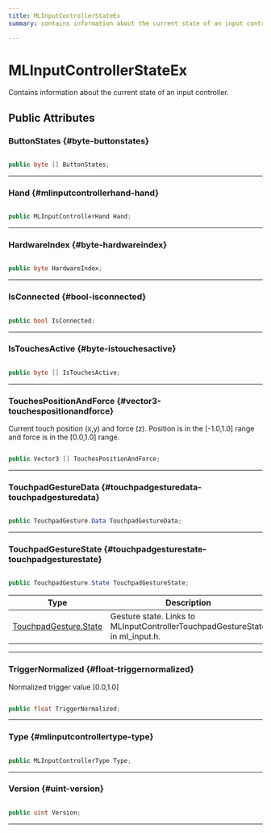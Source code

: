 ```yaml
---
title: MLInputControllerStateEx
summary: contains information about the current state of an input controller. 

---
```


# MLInputControllerStateEx




Contains information about the current state of an input controller.   





## Public Attributes

### ButtonStates {#byte-buttonstates}

```csharp

public byte [] ButtonStates;

```






-----------

### Hand {#mlinputcontrollerhand-hand}

```csharp

public MLInputControllerHand Hand;

```






-----------

### HardwareIndex {#byte-hardwareindex}

```csharp

public byte HardwareIndex;

```






-----------

### IsConnected {#bool-isconnected}

```csharp

public bool IsConnected;

```






-----------

### IsTouchesActive {#byte-istouchesactive}

```csharp

public byte [] IsTouchesActive;

```






-----------

### TouchesPositionAndForce {#vector3-touchespositionandforce}

Current touch position (x,y) and force (z). Position is in the [-1.0,1.0] range and force is in the [0.0,1.0] range. 

```csharp

public Vector3 [] TouchesPositionAndForce;

```






-----------

### TouchpadGestureData {#touchpadgesturedata-touchpadgesturedata}

```csharp

public TouchpadGesture.Data TouchpadGestureData;

```






-----------

### TouchpadGestureState {#touchpadgesturestate-touchpadgesturestate}

```csharp

public TouchpadGesture.State TouchpadGestureState;

```

| Type | Description  | 
|--|--|
| [TouchpadGesture.State](/unity-api/api/UnityEngine.XR.MagicLeap/InputSubsystem/Extensions/TouchpadGesture/UnityEngine.XR.MagicLeap.InputSubsystem.Extensions.TouchpadGesture.md#enums-state) | Gesture state. Links to MLInputControllerTouchpadGestureState in ml&#95;input.h.  |





-----------

### TriggerNormalized {#float-triggernormalized}

Normalized trigger value [0.0,1.0] 

```csharp

public float TriggerNormalized;

```






-----------

### Type {#mlinputcontrollertype-type}

```csharp

public MLInputControllerType Type;

```






-----------

### Version {#uint-version}

```csharp

public uint Version;

```






-----------

